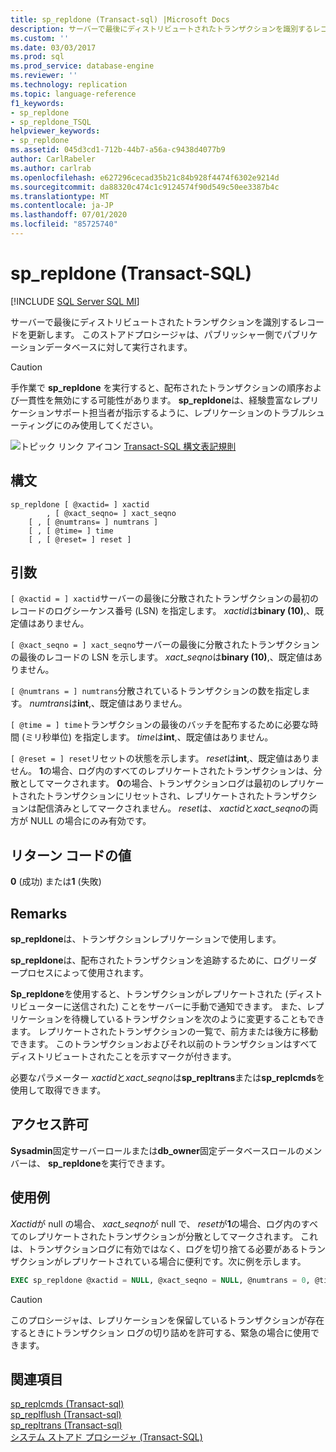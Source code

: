 ```yaml
---
title: sp_repldone (Transact-sql) |Microsoft Docs
description: サーバーで最後にディストリビュートされたトランザクションを識別するレコードを更新します。 このストアドプロシージャは、パブリッシャー側のパブリケーションデータベースで実行されます。
ms.custom: ''
ms.date: 03/03/2017
ms.prod: sql
ms.prod_service: database-engine
ms.reviewer: ''
ms.technology: replication
ms.topic: language-reference
f1_keywords:
- sp_repldone
- sp_repldone_TSQL
helpviewer_keywords:
- sp_repldone
ms.assetid: 045d3cd1-712b-44b7-a56a-c9438d4077b9
author: CarlRabeler
ms.author: carlrab
ms.openlocfilehash: e627296cecad35b21c84b928f4474f6302e9214d
ms.sourcegitcommit: da88320c474c1c9124574f90d549c50ee3387b4c
ms.translationtype: MT
ms.contentlocale: ja-JP
ms.lasthandoff: 07/01/2020
ms.locfileid: "85725740"
---
```

# <a name="sp_repldone-transact-sql"></a>sp_repldone (Transact-SQL)
[!INCLUDE [SQL Server SQL MI](../../includes/applies-to-version/sql-asdbmi.md)]

  サーバーで最後にディストリビュートされたトランザクションを識別するレコードを更新します。 このストアドプロシージャは、パブリッシャー側でパブリケーションデータベースに対して実行されます。  
  
> [!CAUTION]  
>  手作業で **sp_repldone** を実行すると、配布されたトランザクションの順序および一貫性を無効にする可能性があります。 **sp_repldone**は、経験豊富なレプリケーションサポート担当者が指示するように、レプリケーションのトラブルシューティングにのみ使用してください。  
  
 ![トピック リンク アイコン](../../database-engine/configure-windows/media/topic-link.gif "トピック リンク アイコン") [Transact-SQL 構文表記規則](../../t-sql/language-elements/transact-sql-syntax-conventions-transact-sql.md)  
  
## <a name="syntax"></a>構文  
  
```
sp_repldone [ @xactid= ] xactid   
        , [ @xact_seqno= ] xact_seqno   
    [ , [ @numtrans= ] numtrans ]   
    [ , [ @time= ] time   
    [ , [ @reset= ] reset ]  
```  
  
## <a name="arguments"></a>引数  
`[ @xactid = ] xactid`サーバーの最後に分散されたトランザクションの最初のレコードのログシーケンス番号 (LSN) を指定します。 *xactid*は**binary (10)**,、既定値はありません。  
  
`[ @xact_seqno = ] xact_seqno`サーバーの最後に分散されたトランザクションの最後のレコードの LSN を示します。 *xact_seqno*は**binary (10)**,、既定値はありません。  
  
`[ @numtrans = ] numtrans`分散されているトランザクションの数を指定します。 *numtrans*は**int**,、既定値はありません。  
  
`[ @time = ] time`トランザクションの最後のバッチを配布するために必要な時間 (ミリ秒単位) を指定します。 *time*は**int**,、既定値はありません。  
  
`[ @reset = ] reset`リセットの状態を示します。 *reset*は**int**,、既定値はありません。 **1**の場合、ログ内のすべてのレプリケートされたトランザクションは、分散としてマークされます。 **0**の場合、トランザクションログは最初のレプリケートされたトランザクションにリセットされ、レプリケートされたトランザクションは配信済みとしてマークされません。 *reset*は、 *xactid*と*xact_seqno*の両方が NULL の場合にのみ有効です。  
  
## <a name="return-code-values"></a>リターン コードの値  
 **0** (成功) または**1** (失敗)  
  
## <a name="remarks"></a>Remarks  
 **sp_repldone**は、トランザクションレプリケーションで使用します。  
  
 **sp_repldone**は、配布されたトランザクションを追跡するために、ログリーダープロセスによって使用されます。  
  
 **Sp_repldone**を使用すると、トランザクションがレプリケートされた (ディストリビューターに送信された) ことをサーバーに手動で通知できます。 また、レプリケーションを待機しているトランザクションを次のように変更することもできます。 レプリケートされたトランザクションの一覧で、前方または後方に移動できます。 このトランザクションおよびそれ以前のトランザクションはすべてディストリビュートされたことを示すマークが付きます。  
  
 必要なパラメーター *xactid*と*xact_seqno*は**sp_repltrans**または**sp_replcmds**を使用して取得できます。  
  
## <a name="permissions"></a>アクセス許可  
 **Sysadmin**固定サーバーロールまたは**db_owner**固定データベースロールのメンバーは、 **sp_repldone**を実行できます。  
  
## <a name="examples"></a>使用例  
 *Xactid*が null の場合、 *xact_seqno*が null で、 *reset*が**1**の場合、ログ内のすべてのレプリケートされたトランザクションが分散としてマークされます。 これは、トランザクションログに有効ではなく、ログを切り捨てる必要があるトランザクションがレプリケートされている場合に便利です。次に例を示します。  
  
```sql
EXEC sp_repldone @xactid = NULL, @xact_seqno = NULL, @numtrans = 0, @time = 0, @reset = 1  
```  
  
> [!CAUTION]  
>  このプロシージャは、レプリケーションを保留しているトランザクションが存在するときにトランザクション ログの切り詰めを許可する、緊急の場合に使用できます。  
  
## <a name="see-also"></a>関連項目  
 [sp_replcmds &#40;Transact-sql&#41;](../../relational-databases/system-stored-procedures/sp-replcmds-transact-sql.md)   
 [sp_replflush &#40;Transact-sql&#41;](../../relational-databases/system-stored-procedures/sp-replflush-transact-sql.md)   
 [sp_repltrans &#40;Transact-sql&#41;](../../relational-databases/system-stored-procedures/sp-repltrans-transact-sql.md)   
 [システム ストアド プロシージャ &#40;Transact-SQL&#41;](../../relational-databases/system-stored-procedures/system-stored-procedures-transact-sql.md)  
